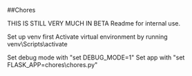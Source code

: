 ##Chores

THIS IS STILL VERY MUCH IN BETA
Readme for internal use.

Set up venv first
Activate virtual environment by running venv\Scripts\activate

Set debug mode with "set DEBUG_MODE=1"
Set app with "set FLASK_APP=chores\chores.py"